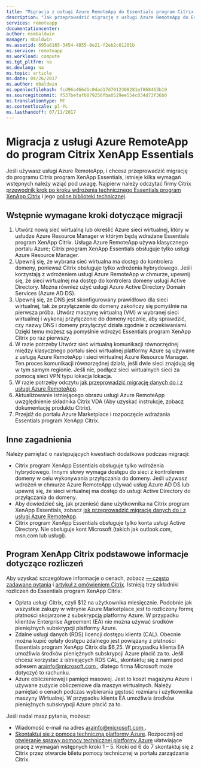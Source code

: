 ```yaml
---
title: "Migracja z usługi Azure RemoteApp do Essentials program Citrix XenApp | Dokumentacja firmy Microsoft"
description: "Jak przeprowadzić migrację z usługi Azure RemoteApp do Essentials program XenApp Citrix"
services: remoteapp
documentationcenter: 
author: msmbaldwin
manager: mbaldwin
ms.assetid: 695a8165-3454-4855-8e21-f2eb2c61201b
ms.service: remoteapp
ms.workload: compute
ms.tgt_pltfrm: na
ms.devlang: na
ms.topic: article
ms.date: 04/26/2017
ms.author: mbaldwin
ms.openlocfilehash: fcd96a466d1c0dad17d7012308281ef868463b19
ms.sourcegitcommit: f537befafb079256fba0529ee554c034d73f36b0
ms.translationtype: MT
ms.contentlocale: pl-PL
ms.lasthandoff: 07/11/2017
---
```

# <a name="migrate-from-azure-remoteapp-to-citrix-xenapp-essentials"></a>Migracja z usługi Azure RemoteApp do program Citrix XenApp Essentials

Jeśli używasz usługi Azure RemoteApp, i chcesz przeprowadzić migrację do programu Citrix program XenApp Essentials, istnieje kilka wymagań wstępnych należy wziąć pod uwagę. Najpierw należy odczytać firmy Citrix [przewodnik krok po kroku wdrożenia technicznego Essentials program XenApp Citrix](https://docs.citrix.com/content/dam/docs/en-us/citrix-cloud/downloads/xenapp-essentials-deployment-guide.pdf) i jego [online biblioteki technicznej](http://docs.citrix.com/en-us/citrix-cloud/xenapp-and-xendesktop-service/xenapp-essentials.html). 

## <a name="prerequisite-steps-for-migration"></a>Wstępnie wymagane kroki dotyczące migracji

1. Utwórz nową sieć wirtualną lub określić Azure sieci wirtualnej, który w usłudze Azure Resource Manager w którym będą wdrażane Essentials program XenApp Citrix. Usługa Azure RemoteApp używa klasycznego portalu Azure; Citrix program XenApp Essentials obsługuje tylko usługi Azure Resource Manager.  
2. Upewnij się, że wybrana sieć wirtualna ma dostęp do kontrolera domeny, ponieważ Citrix obsługuje tylko wdrożenia hybrydowego. Jeśli korzystają z wdrożeniem usługi Azure RemoteApp w chmurze, upewnij się, że sieci wirtualnej ma dostęp do kontrolera domeny usługi Active Directory. Można również użyć usługi Azure Active Directory Domain Services (Azure AD DS). 
3. Upewnij się, że DNS jest skonfigurowany prawidłowo dla sieci wirtualnej, tak że przyłączenie do domeny zakończy się pomyślnie na pierwsza próba. Utwórz maszynę wirtualną (VM) w wybranej sieci wirtualnej i wykonaj przyłączenie do domeny ręcznie, aby sprawdzić, czy nazwy DNS i domeny przyłączyć działa zgodnie z oczekiwaniami. Dzięki temu możesz są pomyślnie wdrożyć Essentials program XenApp Citrix po raz pierwszy. 
4. W razie potrzeby Utwórz sieć wirtualną komunikacji równorzędnej między klasycznego portalu sieci wirtualnej platformy Azure są używane z usługą Azure RemoteApp i sieci wirtualnej Azure Resource Manager. Ten proces komunikacji równorzędnej działa, jeśli dwie sieci znajdują się w tym samym regionie. Jeśli nie, podłącz sieci wirtualnych sieci za pomocą sieci VPN typu lokacja lokacja. 
5. W razie potrzeby odczytu [jak przeprowadzić migrację danych do i z usługi Azure RemoteApp](remoteapp-migrate.md). 
6. Aktualizowanie istniejącego obrazu usługi Azure RemoteApp uwzględnienie składnika Citrix VDA (Aby uzyskać instrukcje, zobacz dokumentację produktu Citrix). 
7. Przejdź do portalu Azure Marketplace i rozpoczęcie wdrażania Essentials program XenApp Citrix.

## <a name="other-considerations"></a>Inne zagadnienia

Należy pamiętać o następujących kwestiach dodatkowe podczas migracji:
- Citrix program XenApp Essentials obsługuje tylko wdrożenia hybrydowego. Innymi słowy wymaga dostępu do sieci z kontrolerem domeny w celu wykonywania przyłączania do domeny. Jeśli używasz wdrożeń w chmurze Azure RemoteApp używać usług Azure AD DS lub upewnij się, że sieci wirtualnej ma dostęp do usługi Active Directory do przyłączania do domeny. 
- Aby dowiedzieć się, jak przenieść dane użytkownika na Citrix program XenApp Essentials, zobacz [jak przeprowadzić migrację danych do i z usługi Azure RemoteApp](remoteapp-migrate.md). 
- Citrix program XenApp Essentials obsługuje tylko konta usługi Active Directory. Nie obsługuje kont Microsoft (takich jak outlook.com, msn.com lub usługi). 

## <a name="citrix-xenapp-essentials-billing"></a>Program XenApp Citrix podstawowe informacje dotyczące rozliczeń

Aby uzyskać szczegółowe informacje o cenach, zobacz [— często zadawane pytania](https://www.citrix.com/global-partners/microsoft/resources/xenapp-essentials-faq.html#tab-30699) i [artykuł z omówieniem Citrix](https://www.citrix.com/global-partners/microsoft/remote-app.html). Istnieją trzy składniki rozliczeń do Essentials program XenApp Citrix:

- Opłata usługi Citrix, czyli $12 na użytkownika miesięcznie. Podobnie jak wszystkie zakupy w witrynie Azure Marketplace jest to rozliczony formę płatności skojarzone z subskrypcją platformy Azure. W przypadku klientów Enterprise Agreement (EA) nie można używać środków pieniężnych subskrypcji platformy Azure. 
- Zdalne usługi danych (RDS) licencji dostępu klienta (CAL). Obecnie można kupić opłaty dostępu zdalnego jest powiązany z płatności Essentials program XenApp Citrix dla $6,25. W przypadku klienta EA umożliwia środków pieniężnych subskrypcji Azure płacić za to. Jeśli chcesz korzystać z istniejących RDS CAL, skontaktuj się z nami pod adresem [ arainfo@microsoft.com ](mailto:arainfo@microsoft.com), dlatego firma Microsoft może dotyczyć to rachunku. 
- Azure obliczeniowej i pamięci masowej. Jest to koszt magazynu Azure i używane zużycie obliczeniowe dla maszyn wirtualnych. Należy pamiętać o cenach podczas wybierania gęstość rozmiaru i użytkownika maszyny Wirtualnej. W przypadku klienta EA umożliwia środków pieniężnych subskrypcji Azure płacić za to.

Jeśli nadal masz pytania, możesz:
- Wiadomość e-mail na adres [ arainfo@microsoft.com ](mailto:arainfo@microsoft.com).
- [Skontaktuj się z pomocą techniczną platformy Azure](https://portal.azure.com/?#blade/Microsoft_Azure_Support/HelpAndSupportBlade). Rozpocznij od [otwieranie sprawy pomocy technicznej platformy Azure](https://portal.azure.com/?#blade/Microsoft_Azure_Support/HelpAndSupportBlade) ułatwiające pracę z wymagań wstępnych kroki 1 – 5. Kroki od 6 do 7 skontaktuj się z Citrix przez otwarcie biletu pomocy technicznej w portalu zarządzania Citrix. 
